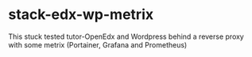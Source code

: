 # stack-edx-wp-metrix
This stuck tested tutor-OpenEdx and Wordpress behind a reverse proxy with some metrix (Portainer, Grafana and Prometheus)
